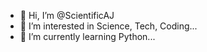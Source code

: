 - 👋 Hi, I’m @ScientificAJ
- 👀 I’m interested in Science, Tech, Coding...
- 🌱 I’m currently learning Python...

